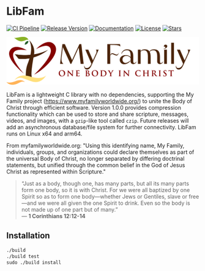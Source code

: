 # LibFam

[![CI Pipeline](https://github.com/myfamilyorg/libfam/actions/workflows/main.yml/badge.svg)](https://github.com/myfamilyorg/libfam/actions/workflows/main.yml)
[![Release Version](https://img.shields.io/github/v/release/myfamilyorg/libfam.svg?color=blue)](https://github.com/myfamilyorg/libfam/releases)
[![Documentation](https://img.shields.io/static/v1?label=Documentation&message=Github+Pages&color=orange)](https://myfamilyorg.github.io/libfam/)
[![License](https://img.shields.io/github/license/myfamilyorg/libfam.svg)](https://github.com/myfamilyorg/libfam/blob/master/LICENSE)
[![Stars](https://img.shields.io/github/stars/myfamilyorg/libfam.svg?style=social)](https://github.com/myfamilyorg/libfam/stargazers)

<p align="center">
    <img src="docs/MyFamilyLogo.png" alt="Logo">
</p>

LibFam is a lightweight C library with no dependencies, supporting the My Family project (https://www.myfamilyworldwide.org/) to unite the Body of Christ through efficient software. Version 1.0.0 provides compression functionality which can be used to store and share scripture, messages, videos, and images, with a `gzip`-like tool called `czip`. Future releases will add an asynchronous database/file system for further connectivity. LibFam runs on Linux x64 and arm64.

From myfamilyworldwide.org: "Using this identifying name, My Family, individuals, groups, and organizations could declare themselves as part of the universal Body of Christ, no longer separated by differing doctrinal statements, but unified through the common belief in the God of Jesus Christ as represented within Scripture."

> “Just as a body, though one, has many parts, but all its many parts form one body, so it is with Christ. For we were all baptized by one Spirit so as to form one body—whether Jews or Gentiles, slave or free—and we were all given the one Spirit to drink. Even so the body is not made up of one part but of many.”  
> — **1 Corinthians 12:12-14**

## Installation
```
./build
./build test
sudo ./build install
```
